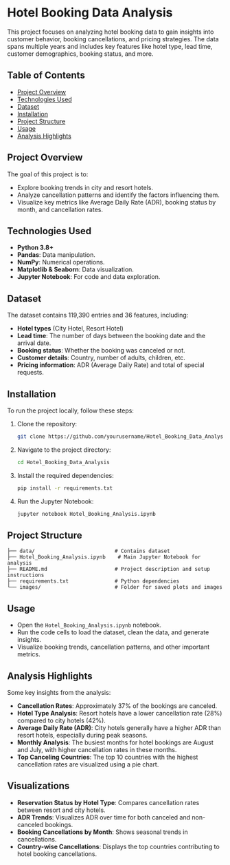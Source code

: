 # Hotel Booking Data Analysis

This project focuses on analyzing hotel booking data to gain insights into customer behavior, booking cancellations, and pricing strategies. The data spans multiple years and includes key features like hotel type, lead time, customer demographics, booking status, and more.

## Table of Contents
- [Project Overview](#project-overview)
- [Technologies Used](#technologies-used)
- [Dataset](#dataset)
- [Installation](#installation)
- [Project Structure](#project-structure)
- [Usage](#usage)
- [Analysis Highlights](#analysis-highlights)

## Project Overview
The goal of this project is to:
- Explore booking trends in city and resort hotels.
- Analyze cancellation patterns and identify the factors influencing them.
- Visualize key metrics like Average Daily Rate (ADR), booking status by month, and cancellation rates.

## Technologies Used
- **Python 3.8+**
- **Pandas**: Data manipulation.
- **NumPy**: Numerical operations.
- **Matplotlib & Seaborn**: Data visualization.
- **Jupyter Notebook**: For code and data exploration.

## Dataset
The dataset contains 119,390 entries and 36 features, including:
- **Hotel types** (City Hotel, Resort Hotel)
- **Lead time**: The number of days between the booking date and the arrival date.
- **Booking status**: Whether the booking was canceled or not.
- **Customer details**: Country, number of adults, children, etc.
- **Pricing information**: ADR (Average Daily Rate) and total of special requests.

## Installation

To run the project locally, follow these steps:

1. Clone the repository:
   ```bash
   git clone https://github.com/yourusername/Hotel_Booking_Data_Analysis.git
   ```

2. Navigate to the project directory:
   ```bash
   cd Hotel_Booking_Data_Analysis
   ```

3. Install the required dependencies:
   ```bash
   pip install -r requirements.txt
   ```

4. Run the Jupyter Notebook:
   ```bash
   jupyter notebook Hotel_Booking_Analysis.ipynb
   ```

## Project Structure
```
├── data/                          # Contains dataset
├── Hotel_Booking_Analysis.ipynb    # Main Jupyter Notebook for analysis
├── README.md                      # Project description and setup instructions
├── requirements.txt               # Python dependencies
└── images/                        # Folder for saved plots and images
```

## Usage
- Open the `Hotel_Booking_Analysis.ipynb` notebook.
- Run the code cells to load the dataset, clean the data, and generate insights.
- Visualize booking trends, cancellation patterns, and other important metrics.

## Analysis Highlights
Some key insights from the analysis:
- **Cancellation Rates**: Approximately 37% of the bookings are canceled.
- **Hotel Type Analysis**: Resort hotels have a lower cancellation rate (28%) compared to city hotels (42%).
- **Average Daily Rate (ADR)**: City hotels generally have a higher ADR than resort hotels, especially during peak seasons.
- **Monthly Analysis**: The busiest months for hotel bookings are August and July, with higher cancellation rates in these months.
- **Top Canceling Countries**: The top 10 countries with the highest cancellation rates are visualized using a pie chart.

## Visualizations
- **Reservation Status by Hotel Type**: Compares cancellation rates between resort and city hotels.
- **ADR Trends**: Visualizes ADR over time for both canceled and non-canceled bookings.
- **Booking Cancellations by Month**: Shows seasonal trends in cancellations.
- **Country-wise Cancellations**: Displays the top countries contributing to hotel booking cancellations.
